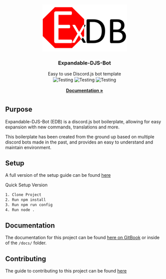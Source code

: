 <!--PROJECT HEAD-->
<br />
<p align="center">
  <a href="https://docs.foxgirls.cc/edb">
    <img src="/assets/img/logo_269x150.png" alt="Logo">
  </a>

  <h3 align="center">Expandable-DJS-Bot</h3>

  <p align="center">
    Easy to use Discord.js bot template
    <br />
      <img src="https://github.com/AngelNull/expandable-djs-bot/workflows/Testing/badge.svg" align="center" alt='Testing' >
      <img src="https://github.com/AngelNull/expandable-djs-bot/workflows/CodeQL/badge.svg" align="center" alt='Testing' >
      <img src="https://status.david-dm.org/gh/AngelNull/expandable-djs-bot.svg" align="center" alt='Testing' >
    <br />
    <br />
    <a href="https://docs.foxgirls.cc/edb"><strong>Documentation »</strong></a>
  </p>
</p>

#
## Purpose
Expandable-DJS-Bot (EDB) is a discord.js bot boilerplate, allowing for easy expansion with new commands, translations and more. 

This boilerplate has been created from the ground up based on multiple discord bots made in the past, and provides an easy to understand and maintain environment.

## Setup
A full version of the setup guide can be found [here](https://docs.foxgirls.cc/edb/installation/getting-setup)

Quick Setup Version
```
1. Clone Project
2. Run npm install
3. Run npm run config 
4. Run node .
````

## Documentation
The documentation for this project can be found [here on GitBook](https://docs.foxgirls.cc/edb) or inside of the `/docs/` folder. 

## Contributing
The guide to contributing to this project can be found [here](https://docs.foxgirls.cc/edb/contributing-guide)
